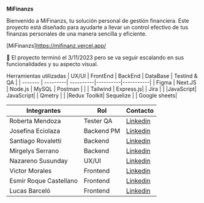**MiFinanzs**

Bienvenido a MiFinanzs, tu solución personal de gestión financiera. Este proyecto está diseñado para ayudarte a llevar un control efectivo de tus finanzas personales de una manera sencilla y eficiente.

[MiFinanzs]https://mifinanz.vercel.app/

🏁 El proyecto terminó el 3/11/2023 pero se va seguir escalando en sus funcionalidades y su aspecto visual.

Herramientas utilizadas
| UX/UI   | FrontEnd | BackEnd   | DataBase | Testind & QA |
| ------- | ---------| ----------|----------|-----------|
| Figma   | Next.JS  | Node.js   | MySQL    | Postman   |
|         | Tailwind | Express.js|          | Jira      |
|         |JavaScript| JavaScript|          | Qmetry    |
|         |Redux Toolkit| Sequelize |          | Google sheets|


| Integrantes         | Rol               | Contacto            |
| ------------------- | ----------------- | ------------------- |
| Roberta Mendoza     | Tester QA         | [Linkedin](https://www.linkedin.com/in/mrobertamendoza/)   |
| Josefina Eciolaza   | Backend PM        | [Linkedin](https://www.linkedin.com/in/josefinaeciolaza) |
| Santiago Rovaletti  | Backend           | [Linkedin](https://www.linkedin.com/in/santiago-rovaletti/)|  
| Mirgelys Serrano    | Backend           | [Linkedin](https://www.linkedin.com/in/mirgelys-serrano-b232a4106/)|
| Nazareno Susunday   | UX/UI             | [Linkedin](https://www.linkedin.com/in/nazareno-susunday-990243a1)|
| Victor Morales      | Frontend          | [Linkedin](https://www.linkedin.com/in/victorpahomo) |
| Esmir Roque Castellano | Frontend       | [Linkedin](https://www.linkedin.com/in/esmir-roque) |
| Lucas Barceló       | Frontend          | [Linkedin](https://www.linkedin.com/in/lucas-barcelo11) |

